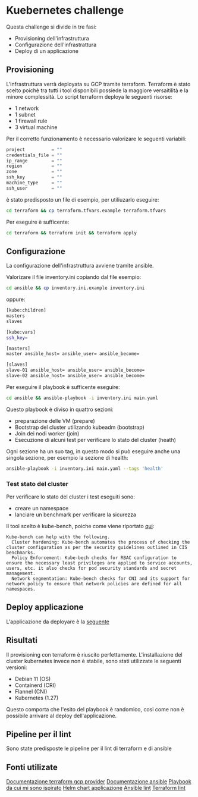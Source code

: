 # Kuebernetes challenge

Questa challenge si divide in tre fasi:

- Provisioning dell'infrastruttura
- Configurazione dell'infrastrattura
- Deploy di un applicazione

## Provisioning
L'infrastruttura verrà deployata su GCP tramite terraform.
Terraform è stato scelto poichè tra tutti i tool disponibili possiede la maggiore versaitilità e la minore complessità.
Lo script terraform deploya le seguenti risorse:
- 1 network
- 1 subnet
- 1 firewall rule
- 3 virtual machine

Per il corretto funzionamento è necessario valorizare le seguenti variabili:

```tf
project          = ""
credentials_file = ""
ip_range         = ""
region           = ""
zone             = ""
ssh_key          = ""
machine_type     = ""
ssh_user         = ""

```
è stato predisposto un file di esempio, per utiliuzarlo eseguire:
```bash
cd terraform && cp terraform.tfvars.example terraform.tfvars
```

Per eseguire è sufficente:
```bash
cd terraform && terraform init && terraform apply
```

## Configurazione
La configurazione dell'infrastruttura avviene tramite ansible.

Valorizare il file inventory.ini copiando dal file esempio:
```bash
cd ansible && cp inventory.ini.example inventory.ini
```
oppure:
```bash
[kube:children]
masters
slaves

[kube:vars]
ssh_key=

[masters]
master ansible_host= ansible_user= ansible_become=

[slaves]
slave-01 ansible_host= ansible_user= ansible_become=
slave-02 ansible_host= ansible_user= ansible_become=
```

Per eseguire il playbook è sufficente eseguire:
```bash
cd ansible && ansible-playbook -i inventory.ini main.yaml
```

Questo playbook è diviso in quattro sezioni:
- preparazione delle VM (prepare)
- Bootstrap del cluster utilizando kubeadm (bootstrap)
- Join dei nodi worker (join)
- Esecuzione di alcuni test per verificare lo stato del cluster (heath)

Ogni sezione ha un suo tag, in questo modo si può eseguire anche una singola sezione, per esempio la sezione di health:
```bash
ansible-playbook -i inventory.ini main.yaml --tags 'health'
```

### Test stato del cluster
Per verificare lo stato del cluster i test eseguiti sono:
- creare un namespace
- lanciare un benchmark per verificare la sicurezza

Il tool scelto è kube-bench, poiche come viene riportato [qui](https://devopscube.com/kube-bench-guide/):

```
Kube-bench can help with the following. 
  Cluster hardening: Kube-bench automates the process of checking the cluster configuration as per the security guidelines outlined in CIS benchmarks.
  Policy Enforcement: Kube-bech checks for RBAC configuration to ensure the necessary least privileges are applied to service accounts, users, etc. it also checks for pod security standards and secret management.
  Network segmentation: Kube-bench checks for CNI and its support for network policy to ensure that network policies are defined for all namespaces.
```

## Deploy applicazione

L'applicazione da deployare è la [seguente](https://artifacthub.io/packages/helm/prometheus-community/kube-prometheus-stack)

## Risultati
Il provisioning con terraform è riuscito perfettamente.
L'installazione del cluster kubernetes invece non è stabile, sono stati utilizzate le seguenti versioni:
- Debian 11 (OS)
- Containerd (CRI)
- Flannel (CNI)
- Kubernetes (1.27)

Questo comporta che l'esito del playbook è randomico, cosi come non è possibile arrivare al deploy dell'applicazione.

## Pipeline per il lint
Sono state predisposte le pipeline per il lint di terraform e di ansible

## Fonti utilizate
[Documentazione terraform gcp provider](https://registry.terraform.io/providers/hashicorp/google/latest/docs)
[Documentazione ansible](https://docs.ansible.com/ansible/latest/)
[Playbook da cui mi sono ispirato](https://buildvirtual.net/deploy-a-kubernetes-cluster-using-ansible/)
[Helm chart applicazione](https://artifacthub.io/packages/helm/prometheus-community/kube-prometheus-stack)
[Ansible lint](https://github.com/ansible/ansible-lint-action)
[Terraform lint](https://github.com/marketplace/actions/terraform-lint)

